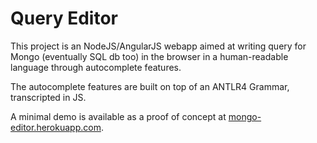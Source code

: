 Query Editor
============

This project is an NodeJS/AngularJS webapp aimed at writing query for Mongo (eventually SQL db too) in the browser in a human-readable language through autocomplete features.

The autocomplete features are built on top of an ANTLR4 Grammar, transcripted in JS.

A minimal demo is available as a proof of concept at [mongo-editor.herokuapp.com](http://mongo-editor.herokuapp.com).